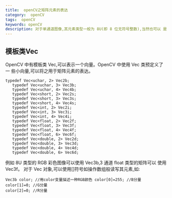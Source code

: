 ```yaml
---
title:  openCV之矩阵元素的表达
category:  openCV
tags:  openCV
keywords: openCV
description: 对于单通道图像,其元素类型一般为 8U(即 8 位无符号整数),当然也可以 是 16S、32F 等;这些类型可以直接用 uchar、short、float 等 C/C++语言中的基本 数据类型表达。如果多通道图像,如 RGB 彩色图像,需要用三个通道来表示。在这种情况下,如果依然将图像视作一个二维矩阵,那么矩阵的元素不再是基本的数据类型。
---
```

## 模板类Vec
OpenCV 中有模板类 Vec,可以表示一个向量。OpenCV 中使用 Vec 类预定义了一 些小向量,可以将之用于矩阵元素的表达。
```c/c++
typedef Vec<uchar, 2> Vec2b;   typedef Vec<uchar, 3> Vec3b;   typedef Vec<uchar, 4> Vec4b;   typedef Vec<short, 2> Vec2s;   typedef Vec<short, 3> Vec3s;   typedef Vec<short, 4> Vec4s;   typedef Vec<int, 2> Vec2i;   typedef Vec<int, 3> Vec3i;   typedef Vec<int, 4> Vec4i;   typedef Vec<float, 2> Vec2f;   typedef Vec<float, 3> Vec3f;   typedef Vec<float, 4> Vec4f;   typedef Vec<float, 6> Vec6f;   typedef Vec<double, 2> Vec2d;   typedef Vec<double, 3> Vec3d;   typedef Vec<double, 4> Vec4d;   typedef Vec<double, 6> Vec6d;
```
例如 8U 类型的 RGB 彩色图像可以使用 Vec3b,3 通道 float 类型的矩阵可以 使用 Vec3f。对于 Vec 对象,可以使用[]符号如操作数组般读写其元素,如:
```c/c++
Vec3b color; //用color变量描述一种RGB颜色 color[0]=255; //B分量color[1]=0; //G分量color[2]=0; //R分量
```


 


